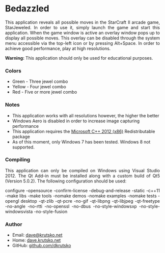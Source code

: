 # Bedazzled

<p align="justify">This application reveals all possible moves in the StarCraft II arcade game, StarJeweled. In order to use it, simply launch the game and start this application. When the game window is active an overlay window pops up to display all possible moves. This overlay can be disabled through the system menu accessible via the top-left icon or by pressing Alt+Space. In order to achieve good performance, play at high resolutions.</p>

**Warning:** This application should only be used for educational purposes.

### Colors
* Green - Three jewel combo
* Yellow - Four jewel combo
* Red - Five or more jewel combo

### Notes
* This application works with all resolutions however, the higher the better
* Windows Aero is disabled in order to increase image capturing performance
* This application requires the [Microsoft C++ 2012 (x86)](http://www.microsoft.com/en-us/download/details.aspx?id=30679) Redistributable package
* As of this moment, only Windows 7 has been tested. Windows 8 not supported.

### Compiling
<p align="justify">This application can only be compiled on Windows using Visual Studio 2012. The Qt Add-in must be installed along with a custom build of Qt5 (Version 5.0.2). The following configuration should be used:</p>
<p align="justify">configure -opensource -confirm-license -debug-and-release -static -c++11 -make libs -make tools -nomake demos -nomake examples -nomake tests -opengl desktop -qt-zlib -qt-pcre -no-gif -qt-libpng -qt-libjpeg -qt-freetype -no-angle -no-rtti -no-openssl -no-dbus -no-style-windowsxp -no-style-windowsvista -no-style-fusion</p>

### Author
* Email: <dave@krutsko.net>
* Home: [dave.krutsko.net](http://dave.krutsko.net)
* GitHub: [github.com/dkrutsko](https://github.com/dkrutsko)